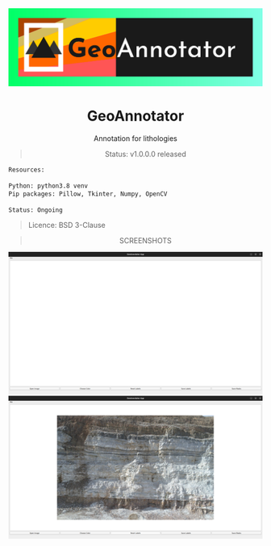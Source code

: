 <div align="center"><img src="./img/geoAnnotator_logo_CC.svg" alt="GeoAnnotator logo" />

# GeoAnnotator

Annotation for lithologies

> Status: v1.0.0.0 released


</div>

```
Resources:

Python: python3.8 venv
Pip packages: Pillow, Tkinter, Numpy, OpenCV

Status: Ongoing
```
> Licence: BSD 3-Clause



<div align="center">

> SCREENSHOTS

<img src="./screenshots/img1.png" alt="Screenshot 1" />
<img src="./screenshots/img2.png" alt="Screenshot 2" />
</div>